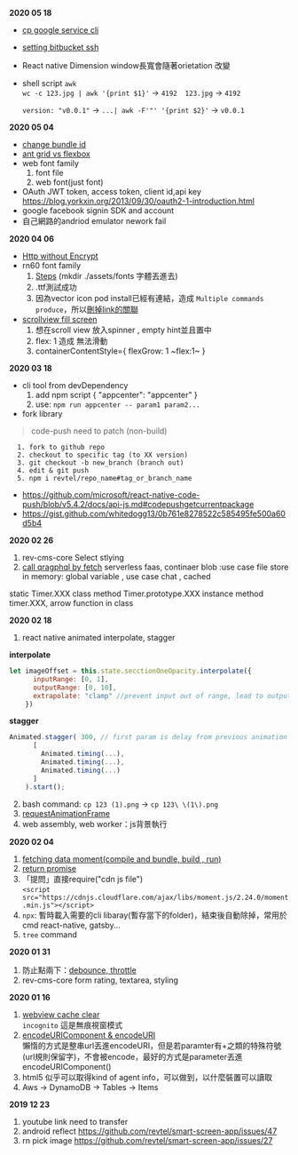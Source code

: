 **2020 05 18**
- [cp google service cli](https://github.com/revtel/rev-cms-core/commit/21dd63baf64b19ac88676a01069603d730f4f8ec)
- [setting bitbucket ssh](https://github.com/revtel/adenovo-aifian-app/wiki/Bitbucket-Setting)
- React native Dimension window長寬會隨著orietation 改變  
- shell script `awk`  
    `wc -c 123.jpg | awk '{print $1}'` -> `4192  123.jpg` -> `4192`  
      
    `version: "v0.0.1"`  -> `...| awk -F'"' '{print $2}'` -> `v0.0.1`

**2020 05 04**
- [change bundle id](https://github.com/revtel/rev-cms-app/wiki/Change-Package-Name)
- [ant grid vs flexbox](https://ant.design/components/grid/) 
- web font family
    1. font file
    2. web font(just font)
- OAuth JWT token, access token, client id,api key https://blog.yorkxin.org/2013/09/30/oauth2-1-introduction.html
- google facebook signin SDK and account 
- 自己網路的andriod emulator nework fail

**2020 04 06**
- [Http without Encrypt](https://github.com/U1320100568/note/issues/10)
- rn60 font family
    1. [Steps](https://github.com/facebook/react-native/issues/25852#issuecomment-521044060) (mkdir ./assets/fonts 字體丟進去)
    2. .ttf測試成功
    3. 因為vector icon pod install已經有連結，造成 `Multiple commands produce`，所以[刪掉link的關聯](https://github.com/oblador/react-native-vector-icons/issues/1074)
- [scrollview fill screen](https://stackoverflow.com/a/46909422)
    1. 想在scroll view 放入spinner , empty hint並且置中
    2. flex: 1 造成 無法滑動
    3. containerContentStyle={ flexGrow: 1 ~flex:1~ }


**2020 03 18**
- cli tool from devDependency
    1. add npm script { "appcenter": "appcenter" }
    2. use: `npm run appcenter -- param1 param2...`
- fork library  
> code-push need to patch (non-build)  

      1. fork to github repo
      2. checkout to specific tag (to XX version)
      3. git checkout -b new_branch (branch out)
      4. edit & git push
      5. npm i revtel/repo_name#tag_or_branch_name
- https://github.com/microsoft/react-native-code-push/blob/v5.4.2/docs/api-js.md#codepushgetcurrentpackage
- https://gist.github.com/whitedogg13/0b761e8278522c585495fe500a60d5b4
  
**2020 02 26**
1. rev-cms-core  Select stlying
2. [call qragphql by fetch](https://github.com/graphql/graphql-js/issues/960)
serverless faas, continaer
blob :use case file store
in memory: global variable , use case chat ,  cached

static Timer.XXX
class method Timer.prototype.XXX
instance method timer.XXX, arrow function in class

**2020 02 18**
1. react native animated interpolate, stagger 

**interpolate**
```js
let imageOffset = this.state.secctionOneOpacity.interpolate({
      inputRange: [0, 1],
      outputRange: [0, 10],
      extrapolate: "clamp" //prevent input out of range, lead to output out of range
    })
```
**stagger**
``` js
Animated.stagger( 300, // first param is delay from previous animation
      [
        Animated.timing(...),
        Animated.timing(...),
        Animated.timing(...)
      ]
    ).start();
```
2. bash command: `cp 123 (1).png` -> `cp 123\ \(1\).png`
3. [requestAnimationFrame](https://developer.mozilla.org/zh-TW/docs/Web/API/Window.requestAnimationFrame)
4. web assembly, web worker：js背景執行


**2020 02 04**
1. [fetching data moment(compile and bundle, build , run)](https://github.com/U1320100568/note/issues/6)
2. [return promise](https://github.com/U1320100568/note/issues/4)
3. 「提問」直接require("cdn js file")  
 `<script src="https://cdnjs.cloudflare.com/ajax/libs/moment.js/2.24.0/moment.min.js"></script>`
4. `npx`: 暫時載入需要的cli libaray(暫存當下的folder)，結束後自動除掉，常用於cmd react-native, gatsby...
5. `tree` command 


**2020 01 31**
1. 防止點兩下：[debounce, throttle](https://mropengate.blogspot.com/2017/12/dom-debounce-throttle.html)
2. rev-cms-core form rating, textarea, styling

**2020 01 16**
1. [webview cache clear](https://github.com/react-native-community/react-native-webview/blob/master/docs/Reference.md)  
`incognito` 這是無痕視窗模式
2. [encodeURIComponent & encodeURI](https://developer.mozilla.org/en-US/docs/Web/JavaScript/Reference/Global_Objects/encodeURIComponent)  
懶惰的方式是整串url丟進encodeURI，但是若paramter有+之類的特殊符號(url規則保留字)，不會被encode，最好的方式是parameter丟進encodeURIComponent()
3. html5 似乎可以取得kind of agent info，可以做到，以什麼裝置可以讀取
4. Aws -> DynamoDB -> Tables -> Items

 **2019 12 23**
1. youtube link need to transfer
2. android reflect https://github.com/revtel/smart-screen-app/issues/47
3. rn pick image https://github.com/revtel/smart-screen-app/issues/27
